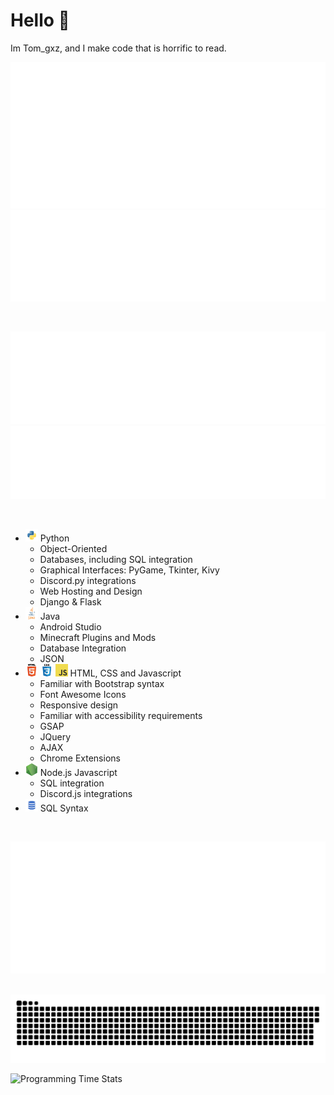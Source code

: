 # Hello 👋

Im Tom_gxz, and I make code that is horrific to read.

<img src="https://github.com/Tomgxz/Tomgxz/blob/metrics-renders/metrics.base.concise.svg" alt=""></img>
<img src="https://github.com/Tomgxz/Tomgxz/blob/metrics-renders/metrics.base.activity.svg" alt=""></img>

<br>

<img src="https://github.com/Tomgxz/Tomgxz/blob/metrics-renders/metrics.languages.plugin.languages.svg" alt=""></img>
<img src="https://github.com/Tomgxz/Tomgxz/blob/metrics-renders/metrics.starred.plugin.topics.icons.svg" alt=""></img>

<br>

- <code><img height="20" alt="python" src="https://raw.githubusercontent.com/github/explore/80688e429a7d4ef2fca1e82350fe8e3517d3494d/topics/python/python.png"></code> Python
  + Object-Oriented
  + Databases, including SQL integration
  + Graphical Interfaces: PyGame, Tkinter, Kivy
  + Discord.py integrations
  + Web Hosting and Design 
  + Django & Flask
- <code><img height="20" alt="java" src="https://raw.githubusercontent.com/github/explore/5b3600551e122a3277c2c5368af2ad5725ffa9a1/topics/java/java.png"></code> Java
  + Android Studio
  + Minecraft Plugins and Mods
  + Database Integration
  + JSON
- <code><img height="20" alt="html" src="https://raw.githubusercontent.com/github/explore/80688e429a7d4ef2fca1e82350fe8e3517d3494d/topics/html/html.png"></code> <code><img height="20" alt="css" src="https://raw.githubusercontent.com/github/explore/80688e429a7d4ef2fca1e82350fe8e3517d3494d/topics/css/css.png"></code> <code><img height="20" alt="javascript" src="https://raw.githubusercontent.com/github/explore/80688e429a7d4ef2fca1e82350fe8e3517d3494d/topics/javascript/javascript.png"></code> HTML, CSS and Javascript
  + Familiar with Bootstrap syntax
  + Font Awesome Icons
  + Responsive design
  + Familiar with accessibility requirements
  + GSAP
  + JQuery
  + AJAX
  + Chrome Extensions
- <code><img height="20" alt="nodejs" src="https://raw.githubusercontent.com/github/explore/80688e429a7d4ef2fca1e82350fe8e3517d3494d/topics/nodejs/nodejs.png"></code> Node.js Javascript
  + SQL integration
  + Discord.js integrations
- <code><img height="20" alt="sql" src="https://raw.githubusercontent.com/github/explore/80688e429a7d4ef2fca1e82350fe8e3517d3494d/topics/sql/sql.png"></code> SQL Syntax

<br>

<img src="https://github.com/Tomgxz/Tomgxz/blob/metrics-renders/metrics.repos.plugin.repositories.pinned.svg" alt=""></img>

<br>

<picture>
  <source media="(prefers-color-scheme: dark)" srcset="https://raw.githubusercontent.com/Tomgxz/Tomgxz/snk-renders/dark.svg">
  <source media="(prefers-color-scheme: light)" srcset="https://raw.githubusercontent.com/Tomgxz/Tomgxz/snk-renders/light.svg">
  <img alt="github contribution grid snake animation" src="https://raw.githubusercontent.com/Tomgxz/Tomgxz/snk-renders/dark.svg">
</picture>

<br>

![Programming Time Stats](https://github-readme-stats.vercel.app/api/wakatime?username=tom_gxz&theme=holi&hide_border=true&bg_color=00000000&custom_title=Programming%20Time%20This%20Week) 


<!--
<a href="https://twitter.com/">
  <img align="right" alt="Twitter" width="21px" src="https://upload.wikimedia.org/wikipedia/commons/thumb/6/6f/Logo_of_Twitter.svg/768px-Logo_of_Twitter.svg.png?20220821125553" />
</a>-->
